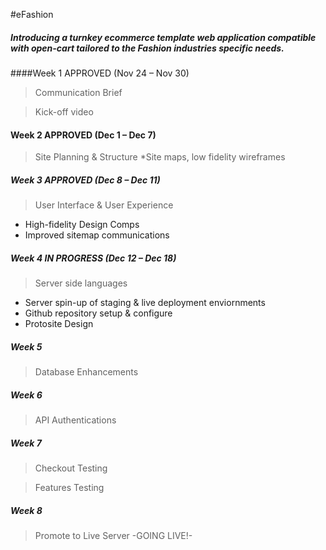 #eFashion

##### Introducing a turnkey ecommerce template web application compatible with open-cart tailored to the Fashion industries specific needs. 

####Week 1 APPROVED (Nov 24 – Nov 30)
> Communication Brief

> Kick-off video



#### Week 2  APPROVED (Dec 1 – Dec 7)
> Site Planning & Structure
*Site maps, low fidelity wireframes


##### Week 3 APPROVED (Dec 8 – Dec 11)
> User Interface & User Experience
* High-fidelity Design Comps
* Improved sitemap communications


##### Week 4 IN PROGRESS (Dec 12 – Dec 18)
>Server side languages
* Server spin-up of staging & live deployment enviornments
* Github repository setup & configure
* Protosite Design

##### Week 5
>Database Enhancements

##### Week 6
>API Authentications

##### Week 7
>Checkout Testing

>Features Testing

##### Week 8
>Promote to Live Server -GOING LIVE!-